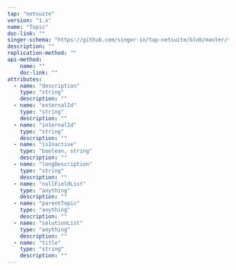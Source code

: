 ```yaml
---
tap: "netsuite"
version: "1.x"
name: "Topic"
doc-link: ""
singer-schema: "https://github.com/singer-io/tap-netsuite/blob/master/tap_netsuite/schemas/Topic.json"
description: ""
replication-method: ""
api-method:
    name: ""
    doc-link: ""
attributes:
  - name: "description"
    type: "string"
    description: ""
  - name: "externalId"
    type: "string"
    description: ""
  - name: "internalId"
    type: "string"
    description: ""
  - name: "isInactive"
    type: "boolean, string"
    description: ""
  - name: "longDescription"
    type: "string"
    description: ""
  - name: "nullFieldList"
    type: "anything"
    description: ""
  - name: "parentTopic"
    type: "anything"
    description: ""
  - name: "solutionList"
    type: "anything"
    description: ""
  - name: "title"
    type: "string"
    description: ""
---
```

